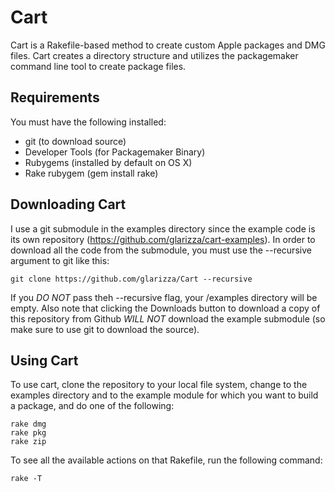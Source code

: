 Cart
====

Cart is a Rakefile-based method to create custom Apple packages and DMG files.  Cart creates a directory structure and utilizes the packagemaker command line tool to create package files.

Requirements
------------

You must have the following installed:

* git (to download source)
* Developer Tools (for Packagemaker Binary)
* Rubygems (installed by default on OS X)
* Rake rubygem (gem install rake)

Downloading Cart
----------------

I use a git submodule in the examples directory since the example code is its own repository (https://github.com/glarizza/cart-examples).  In order to download all the code from the submodule, you must use the --recursive argument to git like this:

    git clone https://github.com/glarizza/Cart --recursive

If you *DO NOT* pass theh --recursive flag, your /examples directory will be empty.  Also note that clicking the Downloads button to download a copy of this repository from Github *WILL NOT* download the example submodule (so make sure to use git to download the source).

Using Cart
----------

To use cart, clone the repository to your local file system, change to the examples directory and to the example module for which you want to build a package, and do one of the following:

    rake dmg
    rake pkg
    rake zip

To see all the available actions on that Rakefile, run the following command:

    rake -T